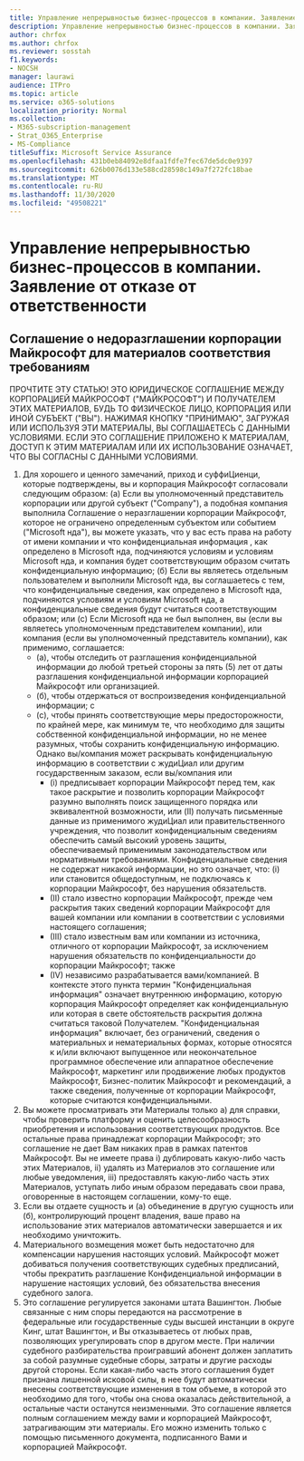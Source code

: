 ```yaml
---
title: Управление непрерывностью бизнес-процессов в компании. Заявление от отказе от ответственности
description: Управление непрерывностью бизнес-процессов в компании. Заявление от отказе от ответственности
author: chrfox
ms.author: chrfox
ms.reviewer: sosstah
f1.keywords:
- NOCSH
manager: laurawi
audience: ITPro
ms.topic: article
ms.service: o365-solutions
localization_priority: Normal
ms.collection:
- M365-subscription-management
- Strat_O365_Enterprise
- MS-Compliance
titleSuffix: Microsoft Service Assurance
ms.openlocfilehash: 431b0eb84092e8dfaa1fdfe7fec67de5dc0e9397
ms.sourcegitcommit: 626b0076d133e588cd28598c149a7f272fc18bae
ms.translationtype: MT
ms.contentlocale: ru-RU
ms.lasthandoff: 11/30/2020
ms.locfileid: "49508221"
---
```

# <a name="enterprise-business-continuity-management-legal-disclaimer"></a>Управление непрерывностью бизнес-процессов в компании. Заявление от отказе от ответственности

## <a name="microsoft-corporation-non-disclosure-agreement-for-compliance-materials"></a>Соглашение о недоразглашении корпорации Майкрософт для материалов соответствия требованиям

ПРОЧТИТЕ ЭТУ СТАТЬЮ! ЭТО ЮРИДИЧЕСКОЕ СОГЛАШЕНИЕ МЕЖДУ КОРПОРАЦИЕЙ МАЙКРОСОФТ ("МАЙКРОСОФТ") И ПОЛУЧАТЕЛЕМ ЭТИХ МАТЕРИАЛОВ, БУДЬ ТО ФИЗИЧЕСКОЕ ЛИЦО, КОРПОРАЦИЯ ИЛИ ИНОЙ СУБЪЕКТ ("ВЫ"). НАЖИМАЯ КНОПКУ "ПРИНИМАЮ", ЗАГРУЖАЯ ИЛИ ИСПОЛЬЗУЯ ЭТИ МАТЕРИАЛЫ, ВЫ СОГЛАШАЕТЕСЬ С ДАННЫМИ УСЛОВИЯМИ. ЕСЛИ ЭТО СОГЛАШЕНИЕ ПРИЛОЖЕНО К МАТЕРИАЛАМ, ДОСТУП К ЭТИМ МАТЕРИАЛАМ ИЛИ ИХ ИСПОЛЬЗОВАНИЕ ОЗНАЧАЕТ, ЧТО ВЫ СОГЛАСНЫ С ДАННЫМИ УСЛОВИЯМИ.

1. Для хорошего и ценного замечаний, приход и суффиЦиенци, которые подтверждены, вы и корпорация Майкрософт согласовали следующим образом: (a) Если вы уполномоченный представитель корпорации или другой субъект ("Company"), а подобная компания выполнила Соглашение о неразглашении корпорации Майкрософт, которое не ограничено определенным субъектом или событием ("Microsoft нда"), вы можете указать, что у вас есть права на работу от имени компании и что конфиденциальная информация , как определено в Microsoft нда, подчиняются условиям и условиям Microsoft нда, и компания будет соответствующим образом считать конфиденциальную информацию; (б) Если вы являетесь отдельным пользователем и выполнили Microsoft нда, вы соглашаетесь с тем, что конфиденциальные сведения, как определено в Microsoft нда, подчиняются условиям и условиям Microsoft нда, а конфиденциальные сведения будут считаться соответствующим образом; или (c) Если Microsoft нда не был выполнен, вы (если вы являетесь уполномоченным представителем компании), или компания (если вы уполномоченный представитель компании), как применимо, соглашается: 
    - (a), чтобы отследить от разглашения конфиденциальной информации до любой третьей стороны за пять (5) лет от даты разглашения конфиденциальной информации корпорацией Майкрософт или организацией. 
    - (б), чтобы отдержаться от воспроизведения конфиденциальной информации; с 
    - (c), чтобы принять соответствующие меры предосторожности, по крайней мере, как минимум те, что необходимо для защиты собственной конфиденциальной информации, но не менее разумных, чтобы сохранить конфиденциальную информацию. Однако вы/компания может раскрывать конфиденциальную информацию в соответствии с жудиЦиал или другим государственным заказом, если вы/компания или 
        - (i) предписывает корпорации Майкрософт перед тем, как такое раскрытие и позволить корпорации Майкрософт разумно выполнять поиск защищенного порядка или эквивалентной возможности, или (II) получать письменные данные из применимого жудиЦиал или правительственного учреждения, что позволит конфиденциальным сведениям обеспечить самый высокий уровень защиты, обеспечиваемый применимым законодательством или нормативными требованиями. Конфиденциальные сведения не содержат никакой информации, но это означает, что: (i) или становится общедоступным, не подключаясь к корпорации Майкрософт, без нарушения обязательств. 
        - (II) стало известно корпорации Майкрософт, прежде чем раскрытия таких сведений корпорации Майкрософт для вашей компании или компании в соответствии с условиями настоящего соглашения;
        - (III) стало известным вам или компании из источника, отличного от корпорации Майкрософт, за исключением нарушения обязательств по конфиденциальности до корпорации Майкрософт; также
        - (IV) независимо разрабатывается вами/компанией. В контексте этого пункта термин "Конфиденциальная информация" означает внутреннюю информацию, которую корпорация Майкрософт определяет как конфиденциальную или которая в свете обстоятельств раскрытия должна считаться таковой Получателем. "Конфиденциальная информация" включает, без ограничений, сведения о материальных и нематериальных формах, которые относятся к и/или включают выпущенное или неокончательное программное обеспечение или аппаратное обеспечение Майкрософт, маркетинг или продвижение любых продуктов Майкрософт, Бизнес-политик Майкрософт и рекомендаций, а также сведения, полученные от корпорации Майкрософт, которые считаются конфиденциальными.
2. Вы можете просматривать эти Материалы только а) для справки, чтобы проверить платформу и оценить целесообразность приобретения и использования соответствующих продуктов. Все остальные права принадлежат корпорации Майкрософт; это соглашение не дает Вам никаких прав в рамках патентов Майкрософт. Вы не имеете права i) дублировать какую-либо часть этих Материалов, ii) удалять из Материалов это соглашение или любые уведомления, iii) предоставлять какую-либо часть этих Материалов, уступать либо иным образом передавать свои права, оговоренные в настоящем соглашении, кому-то еще. 
3. Если вы отдаете сущность и (a) объединение в другую сущность или (б), контролирующий процент владения, ваше право на использование этих материалов автоматически завершается и их необходимо уничтожить. 
4. Материального возмещения может быть недостаточно для компенсации нарушения настоящих условий.  Майкрософт может добиваться получения соответствующих судебных предписаний, чтобы прекратить разглашение Конфиденциальной информации в нарушение настоящих условий, без обязательства внесения судебного залога.  
5. Это соглашение регулируется законами штата Вашингтон. Любые связанные с ним споры передаются на рассмотрение в федеральные или государственные суды высшей инстанции в округе Кинг, штат Вашингтон, и Вы отказываетесь от любых прав, позволяющих урегулировать спор в другом месте. При наличии судебного разбирательства проигравший абонент должен заплатить за собой разумные судебные сборы, затраты и другие расходы другой стороны. Если какая-либо часть этого соглашения будет признана лишенной исковой силы, в нее будут автоматически внесены соответствующие изменения в том объеме, в которой это необходимо для того, чтобы она снова оказалась действительной, а остальные части останутся неизменными. Это соглашение является полным соглашением между вами и корпорацией Майкрософт, затрагивающим эти материалы. Его можно изменить только с помощью письменного документа, подписанного Вами и корпорацией Майкрософт.
